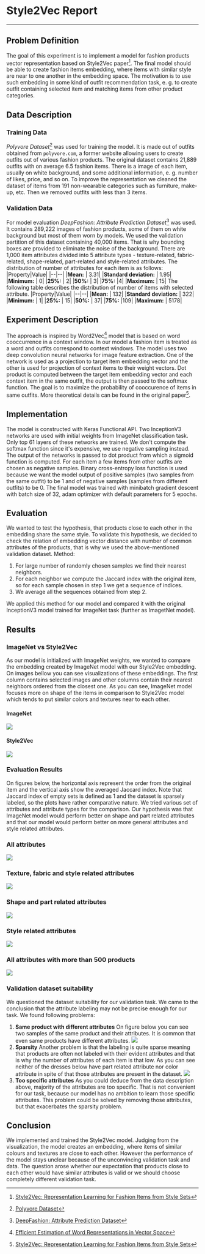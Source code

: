 # Style2Vec Report

---

## Problem Definition
The goal of this experiment is to implement a model for fashion products vector representation based on Style2Vec paper[^1]. The final model should be able to create fashion items embedding, where items with similar style are near to one another in the embedding space. The motivation is to use such embedding in some kind of outfit recommendation task, e. g. to create outfit containing selected item and matching items from other product categories. 

## Data Description
### Training Data
_Polyvore Dataset_[^2] was used for training the model. It is made out of outfits obtained from `polyvore.com`, a former website allowing users to create outfits out of various fashion products. The original dataset contains 21,889 outfits with on average 6.5 fashion items. There is a image of each item, usually on white background, and some additional information, e. g. number of likes, price, and so on. To improve the representation we cleaned the dataset of items from 191 non-wearable categories such as furniture, make-up, etc. Then we removed outfits with less than 3 items.


### Validation Data
For model evaluation _DeepFashion: Attribute Prediction Dataset_[^3] was used. It contains 289,222 images of fashion products, some of them on white background but most of them worn by models. We used the validation partition of this dataset containing 40,000 items. That is why bounding boxes are provided to eliminate the noise of the background. There are 1,000 item attributes divided into 5 attribute types - texture-related, fabric-related, shape-related, part-related and style-related attributes. The distribution of number of attributes for each item is as follows:
|Property|Value|
|--|--|
|__Mean:__   |  3.31|
|__Standard deviation:__ | 1.95|
|__Minimum:__ | 0|
|__25%:__ | 2|
|__50%:__ | 3|
|__75%:__ |4|
|__Maximum:__ | 15|
The following table describes the distribution of number of items with selected attribute.
|Property|Value|
|--|--|
|__Mean:__   |  132|
|__Standard deviation:__ | 322|
|__Minimum:__ | 1|
|__25%:__ | 15|
|__50%:__ | 37|
|__75%:__ |109|
|__Maximum:__ | 5178|


## Experiment Description
The approach is inspired by Word2Vec[^4] model that is based on word cooccurrence in a context window. In our model a fashion item is treated as a word and outfits correspond to context windows. The model uses two deep convolution neural networks for image feature extraction. One of the network is used as a projection to target item embedding vector and the other is used for projection of context items to their weight vectors. Dot product is computed between the target item embedding vector and each context item in the same outfit, the output is then passed to the softmax function. The goal is to maximize the probability of cooccurence of items in same outfits. More theoretical details can be found in the original paper[^1].


## Implementation
The model is constructed with Keras Functional API. Two InceptionV3 networks are used with initial weights from ImageNet classification task. Only top 61 layers of these networks are trained. We don't compute the softmax function since it's expensive, we use negative sampling instead. The output of the networks is passed to dot product from which a sigmoid function is computed. For each item a few items from other outfits are chosen as negative samples. Binary cross-entropy loss function is used because we want the model output of positive samples (two samples from the same outfit) to be 1 and of negative samples (samples from different outfits) to be 0. The final model was trained with minibatch gradient descent with batch size of 32, adam optimizer with default parameters for 5 epochs.

## Evaluation
We wanted to test the hypothesis, that products close to each other in the embedding share the same style. To validate this hypothesis, we decided to check the relation of embedding vector distance with number of common attributes of the products, that is why we used the above-mentioned validation dataset. 
Method:
1. For large number of randomly chosen samples we find their nearest neighbors.
2. For each neighbor we compute the Jaccard index with the original item, so for each sample chosen in step 1 we get a sequence of indices.
3. We average all the sequences obtained from step 2.

We applied this method for our model and compared it with the original InceptionV3 model trained for ImageNet task (further as ImagetNet model). 

## Results

### ImageNet vs Style2Vec 
As our model is initialized with ImageNet weights, we wanted to compare the embedding created by ImageNet model with our Style2Vec embedding. On images bellow you can see visualizations of these embeddings. The first column contains selected images and other columns contain their nearest neighbors ordered from the closest one.
As you can see, ImageNet model focuses more on shape of the items in comparison to Style2Vec model which tends to put similar colors and textures near to each other.

#### ImageNet
![](figures/nnimagenet.png)
#### Style2Vec
![](figures/nnstyle2vec.png)


### Evaluation Results

On figures below, the horizontal axis represent the order from the original item and the vertical axis show the averaged Jaccard index. Note that Jaccard index of empty sets is defined as 1 and the dataset is sparsely labeled, so the plots have rather comparative nature. We tried various set of attributes and attribute types for the comparison. Our hypothesis was that ImageNet model would perform better on shape and part related attributes and that our model would perform better on more general attributes and style related attributes.

### All attributes
![](figures/fig20191007-111245.png)

### Texture, fabric and style related attributes
![](figures/fig20191007-182407.png)
### Shape and part related attributes
![](figures/fig20191007-102348.png)

### Style related attributes
![](figures/fig20191007-180754.png)

### All attributes with more than 500 products
![](figures/fig20191007-175301.png)

### Validation dataset suitability
We questioned the dataset suitability for our validation task. We came to the conclusion that the attribute labeling may not be precise enough for our task. We found following problems:
1. __Same product with different attributes__
On figure below you can see two samples of the same product and their attributes. It is common that even same products have different attributes.
![](figures/same_product.JPG)
2. __Sparsity__
Another problem is that the labeling is quite sparse meaning that products are often not labeled with their evident attributes and that is why the number of attributes of each item is that low. As you can see neither of the dresses below have part related attribute nor color attribute in spite of that those attributes are present in the dataset.
![](figures/sparsity.JPG)
3. __Too specific attributes__
As you could deduce from the data description above, majority of the attributes are too specific. That is not convenient for our task, because our model has no ambition to learn those specific attributes. This problem could be solved by removing those attributes, but that exacerbates the sparsity problem.

## Conclusion
We implemented and trained the Style2Vec model. Judging from the visualization, the model creates an embedding, where items of similar colours and textures are close to each other. However the performance of the model stays unclear because of the unconvincing validation task and data. The question arose whether our expectation that products close to each other would have similar attributes is valid or we should choose completely different validation task.


[^1]: [Style2Vec: Representation Learning for Fashion Items from Style Sets](https://arxiv.org/abs/1708.04014)
[^2]: [Polyvore Dataset](https://github.com/xthan/polyvore-dataset)
[^3]: [DeepFashion: Attribute Prediction Dataset](http://mmlab.ie.cuhk.edu.hk/projects/DeepFashion/AttributePrediction.html)
[^4]: [Efficient Estimation of Word Representations in Vector Space](https://arxiv.org/abs/1301.3781)